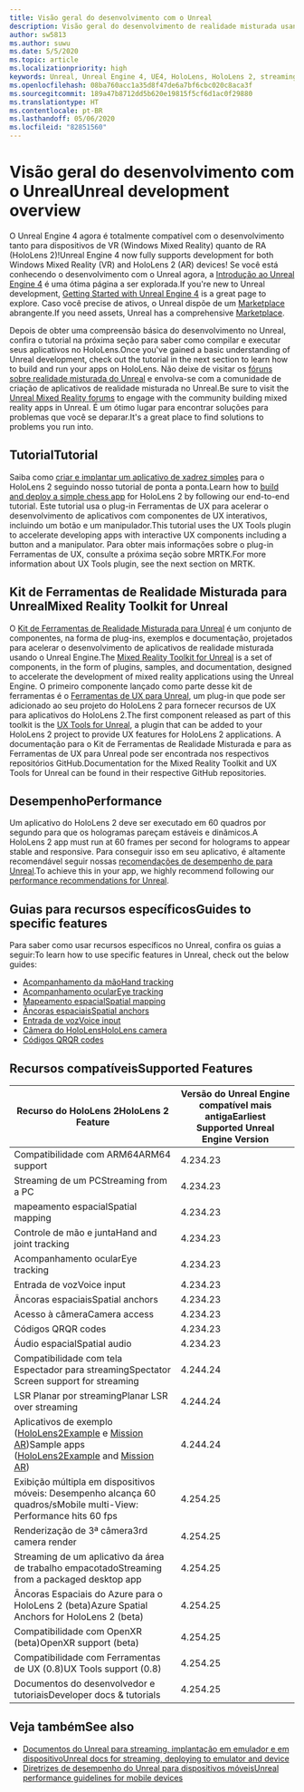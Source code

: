 ```yaml
---
title: Visão geral do desenvolvimento com o Unreal
description: Visão geral do desenvolvimento de realidade misturada usando o Unreal Engine 4
author: sw5813
ms.author: suwu
ms.date: 5/5/2020
ms.topic: article
ms.localizationpriority: high
keywords: Unreal, Unreal Engine 4, UE4, HoloLens, HoloLens 2, streaming, remoting, mixed reality, development, getting started, features, new project, emulator, documentation, guides, features, holograms
ms.openlocfilehash: 08ba760acc1a35d8f47de6a7bf6cbc020c8aca3f
ms.sourcegitcommit: 189a47b8712dd5b620e19815f5cf6d1ac0f29880
ms.translationtype: HT
ms.contentlocale: pt-BR
ms.lasthandoff: 05/06/2020
ms.locfileid: "82851560"
---
```

# <a name="unreal-development-overview"></a><span data-ttu-id="98781-104">Visão geral do desenvolvimento com o Unreal</span><span class="sxs-lookup"><span data-stu-id="98781-104">Unreal development overview</span></span>

<span data-ttu-id="98781-105">O Unreal Engine 4 agora é totalmente compatível com o desenvolvimento tanto para dispositivos de VR (Windows Mixed Reality) quanto de RA (HoloLens 2)!</span><span class="sxs-lookup"><span data-stu-id="98781-105">Unreal Engine 4 now fully supports development for both Windows Mixed Reality (VR) and HoloLens 2 (AR) devices!</span></span> <span data-ttu-id="98781-106">Se você está conhecendo o desenvolvimento com o Unreal agora, a <a href="https://docs.unrealengine.com//GettingStarted/index.html" target="_blank">Introdução ao Unreal Engine 4</a> é uma ótima página a ser explorada.</span><span class="sxs-lookup"><span data-stu-id="98781-106">If you're new to Unreal development, <a href="https://docs.unrealengine.com//GettingStarted/index.html" target="_blank">Getting Started with Unreal Engine 4</a> is a great page to explore.</span></span> <span data-ttu-id="98781-107">Caso você precise de ativos, o Unreal dispõe de um <a href="https://www.unrealengine.com/marketplace//store" target="_blank">Marketplace</a> abrangente.</span><span class="sxs-lookup"><span data-stu-id="98781-107">If you need assets, Unreal has a comprehensive <a href="https://www.unrealengine.com/marketplace//store" target="_blank">Marketplace</a>.</span></span> 

<span data-ttu-id="98781-108">Depois de obter uma compreensão básica do desenvolvimento no Unreal, confira o tutorial na próxima seção para saber como compilar e executar seus aplicativos no HoloLens.</span><span class="sxs-lookup"><span data-stu-id="98781-108">Once you've gained a basic understanding of Unreal development, check out the tutorial in the next section to learn how to build and run your apps on HoloLens.</span></span> <span data-ttu-id="98781-109">Não deixe de visitar os <a href="https://forums.unrealengine.com/development-discussion/vr-ar-development" target="_blank">fóruns sobre realidade misturada do Unreal</a> e envolva-se com a comunidade de criação de aplicativos de realidade misturada no Unreal.</span><span class="sxs-lookup"><span data-stu-id="98781-109">Be sure to visit the <a href="https://forums.unrealengine.com/development-discussion/vr-ar-development" target="_blank">Unreal Mixed Reality forums</a> to engage with the community building mixed reality apps in Unreal.</span></span> <span data-ttu-id="98781-110">É um ótimo lugar para encontrar soluções para problemas que você se deparar.</span><span class="sxs-lookup"><span data-stu-id="98781-110">It's a great place to find solutions to problems you run into.</span></span>

## <a name="tutorial"></a><span data-ttu-id="98781-111">Tutorial</span><span class="sxs-lookup"><span data-stu-id="98781-111">Tutorial</span></span>

<span data-ttu-id="98781-112">Saiba como [criar e implantar um aplicativo de xadrez simples](unreal-uxt-ch1.md) para o HoloLens 2 seguindo nosso tutorial de ponta a ponta.</span><span class="sxs-lookup"><span data-stu-id="98781-112">Learn how to [build and deploy a simple chess app](unreal-uxt-ch1.md) for HoloLens 2 by following our end-to-end tutorial.</span></span> <span data-ttu-id="98781-113">Este tutorial usa o plug-in Ferramentas de UX para acelerar o desenvolvimento de aplicativos com componentes de UX interativos, incluindo um botão e um manipulador.</span><span class="sxs-lookup"><span data-stu-id="98781-113">This tutorial uses the UX Tools plugin to accelerate developing apps with interactive UX components including a button and a manipulator.</span></span> <span data-ttu-id="98781-114">Para obter mais informações sobre o plug-in Ferramentas de UX, consulte a próxima seção sobre MRTK.</span><span class="sxs-lookup"><span data-stu-id="98781-114">For more information about UX Tools plugin, see the next section on MRTK.</span></span> 

## <a name="mixed-reality-toolkit-for-unreal"></a><span data-ttu-id="98781-115">Kit de Ferramentas de Realidade Misturada para Unreal</span><span class="sxs-lookup"><span data-stu-id="98781-115">Mixed Reality Toolkit for Unreal</span></span>

<span data-ttu-id="98781-116">O [Kit de Ferramentas de Realidade Misturada para Unreal](https://github.com/microsoft/MixedRealityToolkit-Unreal) é um conjunto de componentes, na forma de plug-ins, exemplos e documentação, projetados para acelerar o desenvolvimento de aplicativos de realidade misturada usando o Unreal Engine.</span><span class="sxs-lookup"><span data-stu-id="98781-116">The [Mixed Reality Toolkit for Unreal](https://github.com/microsoft/MixedRealityToolkit-Unreal) is a set of components, in the form of plugins, samples, and documentation, designed to accelerate the development of mixed reality applications using the Unreal Engine.</span></span> <span data-ttu-id="98781-117">O primeiro componente lançado como parte desse kit de ferramentas é o [Ferramentas de UX para Unreal](https://github.com/microsoft/MixedReality-UXTools-Unreal), um plug-in que pode ser adicionado ao seu projeto do HoloLens 2 para fornecer recursos de UX para aplicativos do HoloLens 2.</span><span class="sxs-lookup"><span data-stu-id="98781-117">The first component released as part of this toolkit is the [UX Tools for Unreal](https://github.com/microsoft/MixedReality-UXTools-Unreal), a plugin that can be added to your HoloLens 2 project to provide UX features for HoloLens 2 applications.</span></span> <span data-ttu-id="98781-118">A documentação para o Kit de Ferramentas de Realidade Misturada e para as Ferramentas de UX para Unreal pode ser encontrada nos respectivos repositórios GitHub.</span><span class="sxs-lookup"><span data-stu-id="98781-118">Documentation for the Mixed Reality Toolkit and UX Tools for Unreal can be found in their respective GitHub repositories.</span></span> 

## <a name="performance"></a><span data-ttu-id="98781-119">Desempenho</span><span class="sxs-lookup"><span data-stu-id="98781-119">Performance</span></span>

<span data-ttu-id="98781-120">Um aplicativo do HoloLens 2 deve ser executado em 60 quadros por segundo para que os hologramas pareçam estáveis e dinâmicos.</span><span class="sxs-lookup"><span data-stu-id="98781-120">A HoloLens 2 app must run at 60 frames per second for holograms to appear stable and responsive.</span></span> <span data-ttu-id="98781-121">Para conseguir isso em seu aplicativo, é altamente recomendável seguir nossas [recomendações de desempenho de para Unreal](performance-recommendations-for-unreal.md).</span><span class="sxs-lookup"><span data-stu-id="98781-121">To achieve this in your app, we highly recommend following our [performance recommendations for Unreal](performance-recommendations-for-unreal.md).</span></span> 

## <a name="guides-to-specific-features"></a><span data-ttu-id="98781-122">Guias para recursos específicos</span><span class="sxs-lookup"><span data-stu-id="98781-122">Guides to specific features</span></span>

<span data-ttu-id="98781-123">Para saber como usar recursos específicos no Unreal, confira os guias a seguir:</span><span class="sxs-lookup"><span data-stu-id="98781-123">To learn how to use specific features in Unreal, check out the below guides:</span></span> 
* [<span data-ttu-id="98781-124">Acompanhamento da mão</span><span class="sxs-lookup"><span data-stu-id="98781-124">Hand tracking</span></span>](unreal-hand-tracking.md)
* [<span data-ttu-id="98781-125">Acompanhamento ocular</span><span class="sxs-lookup"><span data-stu-id="98781-125">Eye tracking</span></span>](unreal-gaze-input.md)
* [<span data-ttu-id="98781-126">Mapeamento espacial</span><span class="sxs-lookup"><span data-stu-id="98781-126">Spatial mapping</span></span>](unreal-spatial-mapping.md)
* [<span data-ttu-id="98781-127">Âncoras espaciais</span><span class="sxs-lookup"><span data-stu-id="98781-127">Spatial anchors</span></span>](unreal-spatial-anchors.md)
* [<span data-ttu-id="98781-128">Entrada de voz</span><span class="sxs-lookup"><span data-stu-id="98781-128">Voice input</span></span>](unreal-voice-input.md)
* [<span data-ttu-id="98781-129">Câmera do HoloLens</span><span class="sxs-lookup"><span data-stu-id="98781-129">HoloLens camera</span></span>](unreal-hololens-camera.md)
* [<span data-ttu-id="98781-130">Códigos QR</span><span class="sxs-lookup"><span data-stu-id="98781-130">QR codes</span></span>](unreal-qr-codes.md)

## <a name="supported-features"></a><span data-ttu-id="98781-131">Recursos compatíveis</span><span class="sxs-lookup"><span data-stu-id="98781-131">Supported Features</span></span>

| <span data-ttu-id="98781-132">Recurso do HoloLens 2</span><span class="sxs-lookup"><span data-stu-id="98781-132">HoloLens 2 Feature</span></span> | <span data-ttu-id="98781-133">Versão do Unreal Engine compatível mais antiga</span><span class="sxs-lookup"><span data-stu-id="98781-133">Earliest Supported Unreal Engine Version</span></span> |
| ----------- | ----------- |
| <span data-ttu-id="98781-134">Compatibilidade com ARM64</span><span class="sxs-lookup"><span data-stu-id="98781-134">ARM64 support</span></span> | <span data-ttu-id="98781-135">4.23</span><span class="sxs-lookup"><span data-stu-id="98781-135">4.23</span></span> |
| <span data-ttu-id="98781-136">Streaming de um PC</span><span class="sxs-lookup"><span data-stu-id="98781-136">Streaming from a PC</span></span> | <span data-ttu-id="98781-137">4.23</span><span class="sxs-lookup"><span data-stu-id="98781-137">4.23</span></span> |
| <span data-ttu-id="98781-138">mapeamento espacial</span><span class="sxs-lookup"><span data-stu-id="98781-138">Spatial mapping</span></span> | <span data-ttu-id="98781-139">4.23</span><span class="sxs-lookup"><span data-stu-id="98781-139">4.23</span></span> |
| <span data-ttu-id="98781-140">Controle de mão e junta</span><span class="sxs-lookup"><span data-stu-id="98781-140">Hand and joint tracking</span></span> | <span data-ttu-id="98781-141">4.23</span><span class="sxs-lookup"><span data-stu-id="98781-141">4.23</span></span> |
| <span data-ttu-id="98781-142">Acompanhamento ocular</span><span class="sxs-lookup"><span data-stu-id="98781-142">Eye tracking</span></span> | <span data-ttu-id="98781-143">4.23</span><span class="sxs-lookup"><span data-stu-id="98781-143">4.23</span></span> |
| <span data-ttu-id="98781-144">Entrada de voz</span><span class="sxs-lookup"><span data-stu-id="98781-144">Voice input</span></span> | <span data-ttu-id="98781-145">4.23</span><span class="sxs-lookup"><span data-stu-id="98781-145">4.23</span></span> |
| <span data-ttu-id="98781-146">Âncoras espaciais</span><span class="sxs-lookup"><span data-stu-id="98781-146">Spatial anchors</span></span> | <span data-ttu-id="98781-147">4.23</span><span class="sxs-lookup"><span data-stu-id="98781-147">4.23</span></span> |
| <span data-ttu-id="98781-148">Acesso à câmera</span><span class="sxs-lookup"><span data-stu-id="98781-148">Camera access</span></span> | <span data-ttu-id="98781-149">4.23</span><span class="sxs-lookup"><span data-stu-id="98781-149">4.23</span></span> |
| <span data-ttu-id="98781-150">Códigos QR</span><span class="sxs-lookup"><span data-stu-id="98781-150">QR codes</span></span> | <span data-ttu-id="98781-151">4.23</span><span class="sxs-lookup"><span data-stu-id="98781-151">4.23</span></span> |
| <span data-ttu-id="98781-152">Áudio espacial</span><span class="sxs-lookup"><span data-stu-id="98781-152">Spatial audio</span></span> | <span data-ttu-id="98781-153">4.23</span><span class="sxs-lookup"><span data-stu-id="98781-153">4.23</span></span> |
| <span data-ttu-id="98781-154">Compatibilidade com tela Espectador para streaming</span><span class="sxs-lookup"><span data-stu-id="98781-154">Spectator Screen support for streaming</span></span> | <span data-ttu-id="98781-155">4.24</span><span class="sxs-lookup"><span data-stu-id="98781-155">4.24</span></span> |
| <span data-ttu-id="98781-156">LSR Planar por streaming</span><span class="sxs-lookup"><span data-stu-id="98781-156">Planar LSR over streaming</span></span> | <span data-ttu-id="98781-157">4.24</span><span class="sxs-lookup"><span data-stu-id="98781-157">4.24</span></span> |
| <span data-ttu-id="98781-158">Aplicativos de exemplo ([HoloLens2Example](https://github.com/microsoft/MixedReality-Unreal-Samples) e [Mission AR](https://docs.unrealengine.com/en-US/Resources/Showcases/MissionAR/index.html))</span><span class="sxs-lookup"><span data-stu-id="98781-158">Sample apps ([HoloLens2Example](https://github.com/microsoft/MixedReality-Unreal-Samples) and [Mission AR](https://docs.unrealengine.com/en-US/Resources/Showcases/MissionAR/index.html))</span></span> | <span data-ttu-id="98781-159">4.24</span><span class="sxs-lookup"><span data-stu-id="98781-159">4.24</span></span> |
| <span data-ttu-id="98781-160">Exibição múltipla em dispositivos móveis: Desempenho alcança 60 quadros/s</span><span class="sxs-lookup"><span data-stu-id="98781-160">Mobile multi-View: Performance hits 60 fps</span></span> | <span data-ttu-id="98781-161">4.25</span><span class="sxs-lookup"><span data-stu-id="98781-161">4.25</span></span> |
| <span data-ttu-id="98781-162">Renderização de 3ª câmera</span><span class="sxs-lookup"><span data-stu-id="98781-162">3rd camera render</span></span> | <span data-ttu-id="98781-163">4.25</span><span class="sxs-lookup"><span data-stu-id="98781-163">4.25</span></span> |
| <span data-ttu-id="98781-164">Streaming de um aplicativo da área de trabalho empacotado</span><span class="sxs-lookup"><span data-stu-id="98781-164">Streaming from a packaged desktop app</span></span> | <span data-ttu-id="98781-165">4.25</span><span class="sxs-lookup"><span data-stu-id="98781-165">4.25</span></span> |
| <span data-ttu-id="98781-166">Âncoras Espaciais do Azure para o HoloLens 2 (beta)</span><span class="sxs-lookup"><span data-stu-id="98781-166">Azure Spatial Anchors for HoloLens 2 (beta)</span></span> | <span data-ttu-id="98781-167">4.25</span><span class="sxs-lookup"><span data-stu-id="98781-167">4.25</span></span> |
| <span data-ttu-id="98781-168">Compatibilidade com OpenXR (beta)</span><span class="sxs-lookup"><span data-stu-id="98781-168">OpenXR support (beta)</span></span> | <span data-ttu-id="98781-169">4.25</span><span class="sxs-lookup"><span data-stu-id="98781-169">4.25</span></span> |
| <span data-ttu-id="98781-170">Compatibilidade com Ferramentas de UX (0.8)</span><span class="sxs-lookup"><span data-stu-id="98781-170">UX Tools support (0.8)</span></span> | <span data-ttu-id="98781-171">4.25</span><span class="sxs-lookup"><span data-stu-id="98781-171">4.25</span></span> |
| <span data-ttu-id="98781-172">Documentos do desenvolvedor e tutoriais</span><span class="sxs-lookup"><span data-stu-id="98781-172">Developer docs & tutorials</span></span> | <span data-ttu-id="98781-173">4.25</span><span class="sxs-lookup"><span data-stu-id="98781-173">4.25</span></span> |

## <a name="see-also"></a><span data-ttu-id="98781-174">Veja também</span><span class="sxs-lookup"><span data-stu-id="98781-174">See also</span></span>
* <span data-ttu-id="98781-175"><a href="https://docs.unrealengine.com//Platforms/AR/HoloLens2/index.html" target="_blank">Documentos do Unreal para streaming, implantação em emulador e em dispositivo</a></span><span class="sxs-lookup"><span data-stu-id="98781-175"><a href="https://docs.unrealengine.com//Platforms/AR/HoloLens2/index.html" target="_blank">Unreal docs for streaming, deploying to emulator and device</a></span></span>
* <span data-ttu-id="98781-176"><a href="https://docs.unrealengine.com//Platforms/Mobile/Performance/index.html" target="_blank">Diretrizes de desempenho do Unreal para dispositivos móveis</a></span><span class="sxs-lookup"><span data-stu-id="98781-176"><a href="https://docs.unrealengine.com//Platforms/Mobile/Performance/index.html" target="_blank">Unreal performance guidelines for mobile devices</a></span></span>
